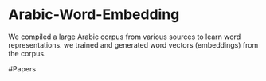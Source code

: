 # Arabic-Word-Embedding
We compiled a large Arabic corpus from various sources to learn word representations. we trained and generated word vectors (embeddings) from the corpus.

#Papers
